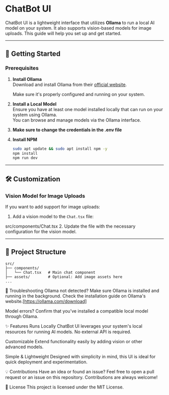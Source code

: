 # ChatBot UI

ChatBot UI is a lightweight interface that utilizes **Ollama** to run a local AI model on your system. It also supports vision-based models for image uploads. This guide will help you set up and get started.

---

## 🚀 Getting Started

### Prerequisites

1. **Install Ollama**  
   Download and install Ollama from their [official website](https://ollama.com/download).  
   
   Make sure it's properly configured and running on your system.

2. **Install a Local Model**  
   Ensure you have at least one model installed locally that can run on your system using Ollama.  
   You can browse and manage models via the Ollama interface.
3. **Make sure to change the credentials in the .env file**
4. **Install NPM**
   ```bash
   sudo apt update && sudo apt install npm -y
   npm install
   npm run dev
   ```


---

## 🛠 Customization

### Vision Model for Image Uploads

If you want to add support for image uploads:  

1. Add a vision model to the `Chat.tsx` file:  

src/components/Chat.tsx
2. Update the file with the necessary configuration for the vision model.

---

## 📂 Project Structure

```plaintext
src/
├── components/
│   └── Chat.tsx   # Main chat component
├── assets/        # Optional: Add image assets here
...
```

🧰 Troubleshooting
Ollama not detected?
Make sure Ollama is installed and running in the background. Check the installation guide on Ollama's website.[https://ollama.com/download]

Model errors?
Confirm that you’ve installed a compatible local model through Ollama.

✨ Features
Runs Locally
ChatBot UI leverages your system's local resources for running AI models. No external API is required.

Customizable
Extend functionality easily by adding vision or other advanced models.

Simple & Lightweight
Designed with simplicity in mind, this UI is ideal for quick deployment and experimentation.

💡 Contributions
Have an idea or found an issue? Feel free to open a pull request or an issue on this repository. Contributions are always welcome!

📜 License
This project is licensed under the MIT License.

